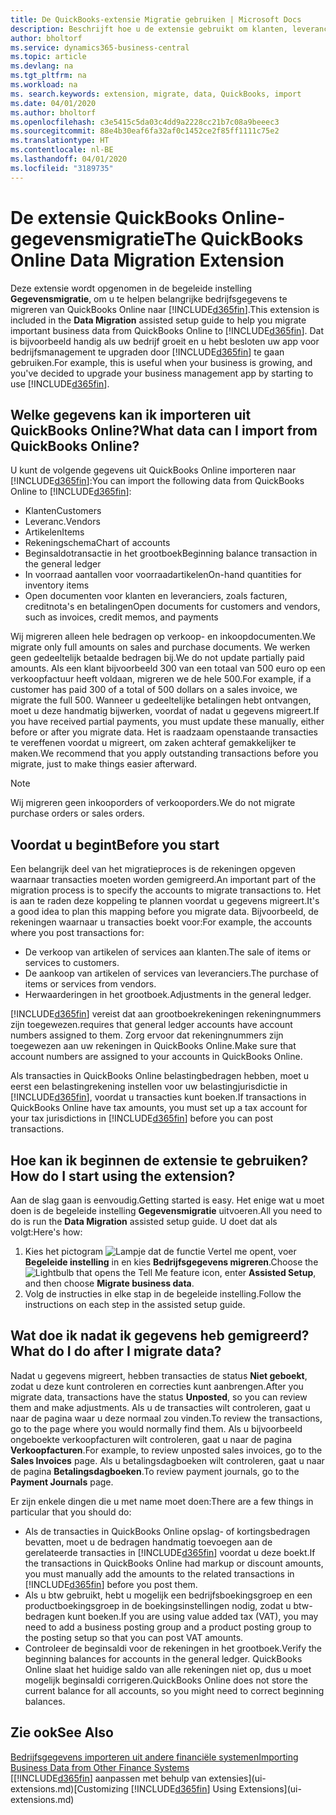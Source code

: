```yaml
---
title: De QuickBooks-extensie Migratie gebruiken | Microsoft Docs
description: Beschrijft hoe u de extensie gebruikt om klanten, leveranciers, artikelen en rekeningen van QuickBooks Online naar Business Central te migreren.
author: bholtorf
ms.service: dynamics365-business-central
ms.topic: article
ms.devlang: na
ms.tgt_pltfrm: na
ms.workload: na
ms. search.keywords: extension, migrate, data, QuickBooks, import
ms.date: 04/01/2020
ms.author: bholtorf
ms.openlocfilehash: c3e5415c5da03c4dd9a2228cc21b7c08a9beeec3
ms.sourcegitcommit: 88e4b30eaf6fa32af0c1452ce2f85ff1111c75e2
ms.translationtype: HT
ms.contentlocale: nl-BE
ms.lasthandoff: 04/01/2020
ms.locfileid: "3189735"
---
```

# <a name="the-quickbooks-online-data-migration-extension"></a><span data-ttu-id="e3c05-103">De extensie QuickBooks Online-gegevensmigratie</span><span class="sxs-lookup"><span data-stu-id="e3c05-103">The QuickBooks Online Data Migration Extension</span></span>
<span data-ttu-id="e3c05-104">Deze extensie wordt opgenomen in de begeleide instelling **Gegevensmigratie**, om u te helpen belangrijke bedrijfsgegevens te migreren van QuickBooks Online naar [!INCLUDE[d365fin](includes/d365fin_md.md)].</span><span class="sxs-lookup"><span data-stu-id="e3c05-104">This extension is included in the **Data Migration** assisted setup guide to help you migrate important business data from QuickBooks Online to [!INCLUDE[d365fin](includes/d365fin_md.md)].</span></span> <span data-ttu-id="e3c05-105">Dat is bijvoorbeeld handig als uw bedrijf groeit en u hebt besloten uw app voor bedrijfsmanagement te upgraden door [!INCLUDE[d365fin](includes/d365fin_md.md)] te gaan gebruiken.</span><span class="sxs-lookup"><span data-stu-id="e3c05-105">For example, this is useful when your business is growing, and you've decided to upgrade your business management app by starting to use [!INCLUDE[d365fin](includes/d365fin_md.md)].</span></span>

## <a name="what-data-can-i-import-from-quickbooks-online"></a><span data-ttu-id="e3c05-106">Welke gegevens kan ik importeren uit QuickBooks Online?</span><span class="sxs-lookup"><span data-stu-id="e3c05-106">What data can I import from QuickBooks Online?</span></span>
<span data-ttu-id="e3c05-107">U kunt de volgende gegevens uit QuickBooks Online importeren naar [!INCLUDE[d365fin](includes/d365fin_md.md)]:</span><span class="sxs-lookup"><span data-stu-id="e3c05-107">You can import the following data from QuickBooks Online to [!INCLUDE[d365fin](includes/d365fin_md.md)]:</span></span>  

* <span data-ttu-id="e3c05-108">Klanten</span><span class="sxs-lookup"><span data-stu-id="e3c05-108">Customers</span></span>
* <span data-ttu-id="e3c05-109">Leveranc.</span><span class="sxs-lookup"><span data-stu-id="e3c05-109">Vendors</span></span>
* <span data-ttu-id="e3c05-110">Artikelen</span><span class="sxs-lookup"><span data-stu-id="e3c05-110">Items</span></span>
* <span data-ttu-id="e3c05-111">Rekeningschema</span><span class="sxs-lookup"><span data-stu-id="e3c05-111">Chart of accounts</span></span>
* <span data-ttu-id="e3c05-112">Beginsaldotransactie in het grootboek</span><span class="sxs-lookup"><span data-stu-id="e3c05-112">Beginning balance transaction in the general ledger</span></span>
* <span data-ttu-id="e3c05-113">In voorraad aantallen voor voorraadartikelen</span><span class="sxs-lookup"><span data-stu-id="e3c05-113">On-hand quantities for inventory items</span></span>
* <span data-ttu-id="e3c05-114">Open documenten voor klanten en leveranciers, zoals facturen, creditnota's en betalingen</span><span class="sxs-lookup"><span data-stu-id="e3c05-114">Open documents for customers and vendors, such as invoices, credit memos, and payments</span></span>

<span data-ttu-id="e3c05-115">Wij migreren alleen hele bedragen op verkoop- en inkoopdocumenten.</span><span class="sxs-lookup"><span data-stu-id="e3c05-115">We migrate only full amounts on sales and purchase documents.</span></span> <span data-ttu-id="e3c05-116">We werken geen gedeeltelijk betaalde bedragen bij.</span><span class="sxs-lookup"><span data-stu-id="e3c05-116">We do not update partially paid amounts.</span></span> <span data-ttu-id="e3c05-117">Als een klant bijvoorbeeld 300 van een totaal van 500 euro op een verkoopfactuur heeft voldaan, migreren we de hele 500.</span><span class="sxs-lookup"><span data-stu-id="e3c05-117">For example, if a customer has paid 300 of a total of 500 dollars on a sales invoice, we migrate the full 500.</span></span> <span data-ttu-id="e3c05-118">Wanneer u gedeeltelijke betalingen hebt ontvangen, moet u deze handmatig bijwerken, voordat of nadat u gegevens migreert.</span><span class="sxs-lookup"><span data-stu-id="e3c05-118">If you have received partial payments, you must update these manually, either before or after you migrate data.</span></span> <span data-ttu-id="e3c05-119">Het is raadzaam openstaande transacties te vereffenen voordat u migreert, om zaken achteraf gemakkelijker te maken.</span><span class="sxs-lookup"><span data-stu-id="e3c05-119">We recommend that you apply outstanding transactions before you migrate, just to make things easier afterward.</span></span>

> [!NOTE]  
>   <span data-ttu-id="e3c05-120">Wij migreren geen inkooporders of verkooporders.</span><span class="sxs-lookup"><span data-stu-id="e3c05-120">We do not migrate purchase orders or sales orders.</span></span>

## <a name="before-you-start"></a><span data-ttu-id="e3c05-121">Voordat u begint</span><span class="sxs-lookup"><span data-stu-id="e3c05-121">Before you start</span></span>
<span data-ttu-id="e3c05-122">Een belangrijk deel van het migratieproces is de rekeningen opgeven waarnaar transacties moeten worden gemigreerd.</span><span class="sxs-lookup"><span data-stu-id="e3c05-122">An important part of the migration process is to specify the accounts to migrate transactions to.</span></span> <span data-ttu-id="e3c05-123">Het is aan te raden deze koppeling te plannen voordat u gegevens migreert.</span><span class="sxs-lookup"><span data-stu-id="e3c05-123">It's a good idea to plan this mapping before you migrate data.</span></span> <span data-ttu-id="e3c05-124">Bijvoorbeeld, de rekeningen waarnaar u transacties boekt voor:</span><span class="sxs-lookup"><span data-stu-id="e3c05-124">For example, the accounts where you post transactions for:</span></span>  

* <span data-ttu-id="e3c05-125">De verkoop van artikelen of services aan klanten.</span><span class="sxs-lookup"><span data-stu-id="e3c05-125">The sale of items or services to customers.</span></span>
* <span data-ttu-id="e3c05-126">De aankoop van artikelen of services van leveranciers.</span><span class="sxs-lookup"><span data-stu-id="e3c05-126">The purchase of items or services from vendors.</span></span>  
* <span data-ttu-id="e3c05-127">Herwaarderingen in het grootboek.</span><span class="sxs-lookup"><span data-stu-id="e3c05-127">Adjustments in the general ledger.</span></span>  

[!INCLUDE[d365fin](includes/d365fin_md.md)] <span data-ttu-id="e3c05-128">vereist dat aan grootboekrekeningen rekeningnummers zijn toegewezen.</span><span class="sxs-lookup"><span data-stu-id="e3c05-128">requires that general ledger accounts have account numbers assigned to them.</span></span> <span data-ttu-id="e3c05-129">Zorg ervoor dat rekeningnummers zijn toegewezen aan uw rekeningen in QuickBooks Online.</span><span class="sxs-lookup"><span data-stu-id="e3c05-129">Make sure that account numbers are assigned to your accounts in QuickBooks Online.</span></span>

<span data-ttu-id="e3c05-130">Als transacties in QuickBooks Online belastingbedragen hebben, moet u eerst een belastingrekening instellen voor uw belastingjurisdictie in [!INCLUDE[d365fin](includes/d365fin_md.md)], voordat u transacties kunt boeken.</span><span class="sxs-lookup"><span data-stu-id="e3c05-130">If transactions in QuickBooks Online have tax amounts, you must set up a tax account for your tax jurisdictions in [!INCLUDE[d365fin](includes/d365fin_md.md)] before you can post transactions.</span></span>

## <a name="how-do-i-start-using-the-extension"></a><span data-ttu-id="e3c05-131">Hoe kan ik beginnen de extensie te gebruiken?</span><span class="sxs-lookup"><span data-stu-id="e3c05-131">How do I start using the extension?</span></span>
<span data-ttu-id="e3c05-132">Aan de slag gaan is eenvoudig.</span><span class="sxs-lookup"><span data-stu-id="e3c05-132">Getting started is easy.</span></span> <span data-ttu-id="e3c05-133">Het enige wat u moet doen is de begeleide instelling **Gegevensmigratie** uitvoeren.</span><span class="sxs-lookup"><span data-stu-id="e3c05-133">All you need to do is run the **Data Migration** assisted setup guide.</span></span> <span data-ttu-id="e3c05-134">U doet dat als volgt:</span><span class="sxs-lookup"><span data-stu-id="e3c05-134">Here's how:</span></span>

1. <span data-ttu-id="e3c05-135">Kies het pictogram ![Lampje dat de functie Vertel me opent](media/ui-search/search_small.png "Vertel me wat u wilt doen"), voer **Begeleide instelling** in en kies **Bedrijfsgegevens migreren**.</span><span class="sxs-lookup"><span data-stu-id="e3c05-135">Choose the ![Lightbulb that opens the Tell Me feature](media/ui-search/search_small.png "Tell me what you want to do") icon, enter **Assisted Setup**, and then choose **Migrate business data**.</span></span>
2. <span data-ttu-id="e3c05-136">Volg de instructies in elke stap in de begeleide instelling.</span><span class="sxs-lookup"><span data-stu-id="e3c05-136">Follow the instructions on each step in the assisted setup guide.</span></span>

## <a name="what-do-i-do-after-i-migrate-data"></a><span data-ttu-id="e3c05-137">Wat doe ik nadat ik gegevens heb gemigreerd?</span><span class="sxs-lookup"><span data-stu-id="e3c05-137">What do I do after I migrate data?</span></span>
<span data-ttu-id="e3c05-138">Nadat u gegevens migreert, hebben transacties de status **Niet geboekt**, zodat u deze kunt controleren en correcties kunt aanbrengen.</span><span class="sxs-lookup"><span data-stu-id="e3c05-138">After you migrate data, transactions have the status **Unposted**, so you can review them and make adjustments.</span></span> <span data-ttu-id="e3c05-139">Als u de transacties wilt controleren, gaat u naar de pagina waar u deze normaal zou vinden.</span><span class="sxs-lookup"><span data-stu-id="e3c05-139">To review the transactions, go to the page where you would normally find them.</span></span> <span data-ttu-id="e3c05-140">Als u bijvoorbeeld ongeboekte verkoopfacturen wilt controleren, gaat u naar de pagina **Verkoopfacturen**.</span><span class="sxs-lookup"><span data-stu-id="e3c05-140">For example, to review unposted sales invoices, go to the **Sales Invoices** page.</span></span> <span data-ttu-id="e3c05-141">Als u betalingsdagboeken wilt controleren, gaat u naar de pagina **Betalingsdagboeken**.</span><span class="sxs-lookup"><span data-stu-id="e3c05-141">To review payment journals, go to the **Payment Journals** page.</span></span>   

<span data-ttu-id="e3c05-142">Er zijn enkele dingen die u met name moet doen:</span><span class="sxs-lookup"><span data-stu-id="e3c05-142">There are a few things in particular that you should do:</span></span>

* <span data-ttu-id="e3c05-143">Als de transacties in QuickBooks Online opslag- of kortingsbedragen bevatten, moet u de bedragen handmatig toevoegen aan de gerelateerde transacties in [!INCLUDE[d365fin](includes/d365fin_md.md)] voordat u deze boekt.</span><span class="sxs-lookup"><span data-stu-id="e3c05-143">If the transactions in QuickBooks Online had markup or discount amounts, you must manually add the amounts to the related transactions in [!INCLUDE[d365fin](includes/d365fin_md.md)] before you post them.</span></span>
* <span data-ttu-id="e3c05-144">Als u btw gebruikt, hebt u mogelijk een bedrijfsboekingsgroep en een productboekingsgroep in de boekingsinstellingen nodig, zodat u btw-bedragen kunt boeken.</span><span class="sxs-lookup"><span data-stu-id="e3c05-144">If you are using value added tax (VAT), you may need to add a business posting group and a product posting group to the posting setup so that you can post VAT amounts.</span></span>
* <span data-ttu-id="e3c05-145">Controleer de beginsaldi voor de rekeningen in het grootboek.</span><span class="sxs-lookup"><span data-stu-id="e3c05-145">Verify the beginning balances for accounts in the general ledger.</span></span> <span data-ttu-id="e3c05-146">QuickBooks Online slaat het huidige saldo van alle rekeningen niet op, dus u moet mogelijk beginsaldi corrigeren.</span><span class="sxs-lookup"><span data-stu-id="e3c05-146">QuickBooks Online does not store the current balance for all accounts, so you might need to correct beginning balances.</span></span>

## <a name="see-also"></a><span data-ttu-id="e3c05-147">Zie ook</span><span class="sxs-lookup"><span data-stu-id="e3c05-147">See Also</span></span>
[<span data-ttu-id="e3c05-148">Bedrijfsgegevens importeren uit andere financiële systemen</span><span class="sxs-lookup"><span data-stu-id="e3c05-148">Importing Business Data from Other Finance Systems</span></span>](across-import-data-configuration-packages.md)  
<span data-ttu-id="e3c05-149">[[!INCLUDE[d365fin](includes/d365fin_md.md)] aanpassen met behulp van extensies](ui-extensions.md)</span><span class="sxs-lookup"><span data-stu-id="e3c05-149">[Customizing [!INCLUDE[d365fin](includes/d365fin_md.md)] Using Extensions](ui-extensions.md)</span></span>  
